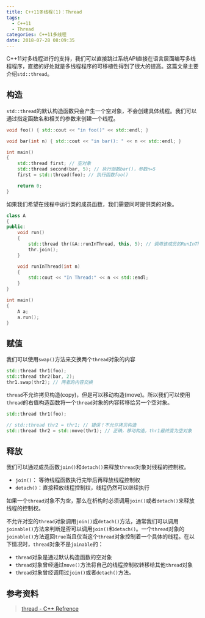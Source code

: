 ```yaml
---
title: C++11多线程(1)：Thread
tags:
  - C++11
  - Thread
categories: C++11多线程
date: 2018-07-28 08:09:35
---
```



C++11对多线程进行的支持，我们可以直接跳过系统API直接在语言层面编写多线程程序，直接的好处就是多线程程序的可移植性得到了很大的提高。这篇文章主要介绍`std::thread`。

<!-- more -->

## 构造
`std::thread`的默认构造函数只会产生一个空对象，不会创建具体线程。我们可以通过指定函数名和相关的参数来创建一个线程。


```cpp
void foo() { std::cout << "in foo()" << std::endl; }

void bar(int n) { std::cout << "in bar(): " << n << std::endl; }

int main()
{
	std::thread first; // 空对象
	std::thread second(bar, 5); // 执行函数bar()，参数n=5
	first = std::thread(foo); // 执行函数foo()

	return 0; 
}

```

如果我们希望在线程中运行类的成员函数，我们需要同时提供类的对象。

```cpp
class A
{
public:
	void run()
	{
		std::thread thr(&A::runInThread, this, 5); // 调用该成员的RunInThread函数，参数为5
		thr.join();
	}

	void runInThread(int n)
	{
		std::cout << "In Thread:" << n << std::endl;
	}
}

int main()
{
	A a;
	a.run();
}

```

## 赋值
我们可以使用`swap()`方法来交换两个`thread`对象的内容

```cpp
std::thread thr1(foo);
std::thread thr2(bar, 2);
thr1.swap(thr2); // 两者的内容交换
```
`thread`不允许拷贝构造(copy)，但是可以移动构造(move)。所以我们可以使用`thread`的右值构造函数将一个`thread`对象的内容转移给另一个空对象。
```cpp
std::thread thr1(foo);

// std::thread thr2 = thr1; // 错误！不允许拷贝构造
std::thread thr2 = std::move(thr1); // 正确，移动构造，thr1最终变为空对象
```

## 释放
我们可以通过成员函数`join()`和`detach()`来释放`thread`对象对线程的控制权。
- `join()`： 等待线程函数执行完毕后再释放线程控制权
- `detach()`：直接释放线程控制权，线程仍然可以继续执行

如果一个`thread`对象不为空，那么在析构时必须调用`join()`或者`detach()`来释放线程的控制权。

不允许对空的`thread`对象调用`join()`或`detach()`方法，通常我们可以调用`joinable()`方法来判断是否可以调用`join()`和`detach()`。一个`thread`对象的`joinable()`方法返回`true`当且仅当这个`thread`对象控制着一个具体的线程。在以下情况时，`thread`对象不是`joinable`的：
- `thread`对象是通过默认构造函数的空对象
- `thread`对象曾经通过`move()`方法将自己的线程控制权转移给其他`thread`对象
- `thread`对象曾经调用过`join()`或者`detach()`方法。



## 参考资料
> [thread - C++ Refrence](http://www.cplusplus.com/reference/thread/thread/)